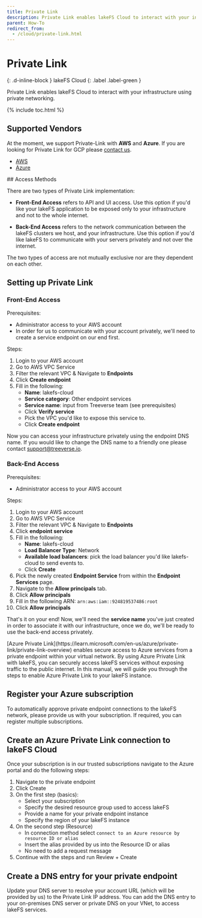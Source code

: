 ```yaml
---
title: Private Link
description: Private Link enables lakeFS Cloud to interact with your infrastructure using private networking.
parent: How-To
redirect_from:
  - /cloud/private-link.html
---
```


# Private Link
{: .d-inline-block }
lakeFS Cloud
{: .label .label-green }

Private Link enables lakeFS Cloud to interact with your infrastructure using private networking.

{% include toc.html %}

## Supported Vendors

At the moment, we support Private-Link with **AWS** and **Azure**. If you are looking for Private Link for GCP please [contact us](mailto:support@treeverse.io).

<div class="tabs">
  <ul>
    <li><a href="#aws">AWS</a></li>
    <li><a href="#azure">Azure</a></li>
  </ul> 
  <div markdown="1" id="aws">
## Access Methods

There are two types of Private Link implementation:

* **Front-End Access** refers to API and UI access. Use this option if you'd like your lakeFS application to be exposed only to your infrastructure and not to the whole internet.

* **Back-End Access** refers to the network communication between the lakeFS clusters we host, and your infrastructure. Use this option if you'd like lakeFS to communicate with your servers privately and not over the internet.

The two types of access are not mutually exclusive nor are they dependent on each other.

## Setting up Private Link

### Front-End Access

Prerequisites:
* Administrator access to your AWS account
* In order for us to communicate with your account privately, we'll need to create a service endpoint on our end first.

Steps:
1. Login to your AWS account
2. Go to AWS VPC Service
3. Filter the relevant VPC & Navigate to **Endpoints**
4. Click **Create endpoint**
5. Fill in the following:
    * **Name**: lakefs-cloud
    * **Service category**: Other endpoint services
    * **Service name**: input from Treeverse team (see prerequisites)
    * Click **Verify service**
    * Pick the VPC you'd like to expose this service to.
    * Click **Create endpoint**

Now you can access your infrastructure privately using the endpoint DNS name. If you would like to change the DNS name to a friendly one please contact [support@treeverse.io](mailto:support@treeverse.io).

### Back-End Access

Prerequisites:
* Administrator access to your AWS account

Steps:
1. Login to your AWS account
2. Go to AWS VPC Service
3. Filter the relevant VPC & Navigate to **Endpoints**
4. Click **endpoint service**
5. Fill in the following:
    * **Name**: lakefs-cloud
    * **Load Balancer Type**: Network
    * **Available load balancers**: pick the load balancer you'd like lakefs-cloud to send events to.
    * Click **Create**
6. Pick the newly created **Endpoint Service** from within the **Endpoint Services** page.
7. Navigate to the **Allow principals** tab.
8. Click **Allow principals**
9. Fill in the following ARN: `arn:aws:iam::924819537486:root`
10. Click **Allow principals**

That's it on your end! Now, we'll need the **service name** you've just created in order to associate it with our infrastructure, once we do, we'll be ready to use the back-end access privately.
 </div>

<div markdown="1" id="azure">
[Azure Private Link](https://learn.microsoft.com/en-us/azure/private-link/private-link-overview) enables secure access to Azure services from a private endpoint within your virtual network.
By using Azure Private Link with lakeFS, you can securely access lakeFS services without exposing traffic to the public internet.
In this manual, we will guide you through the steps to enable Azure Private Link to your lakeFS instance.

## Register your Azure subscription

To automatically approve private endpoint connections to the lakeFS network, please provide us with your subscription. If required, you can register multiple subscriptions.

## Create an Azure Private Link connection to lakeFS Cloud

Once your subscription is in our trusted subscriptions navigate to the Azure portal and do the following steps:
1. Navigate to the private endpoint
2. Click Create
3. On the first step (basics):
   - Select your subscription
   - Specify the desired resource group used to access lakeFS
   - Provide a name for your private endpoint instance
   - Specify the region of your lakeFS instance
4. On the second step (Resource)
   - In connection method select `connect to an Azure resource by resource ID or alias`
   - Insert the alias provided by us into the Resource ID or alias
   - No need to add a request message
5. Continue with the steps and run Review + Create

## Create a DNS entry for your private endpoint

Update your DNS server to resolve your account URL (which will be provided by us) to the Private Link IP address.
You can add the DNS entry to your on-premises DNS server or private DNS on your VNet, to access lakeFS services.
 </div>
 </div>
